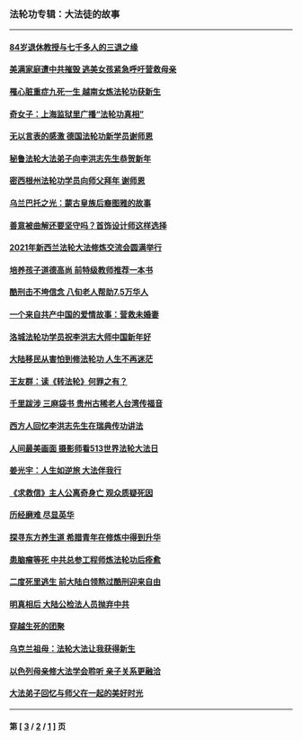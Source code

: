 ### 法轮功专辑：大法徒的故事
---
#### [84岁退休教授与七千多人的三退之缘](../../pages/nf1147481/n13796650.md?12090430) 
#### [美满家庭遭中共摧毁 逃美女孩紧急呼吁营救母亲](../../pages/nf1147481/n13792859.md?12090430) 
#### [罹心脏重症九死一生 越南女炼法轮功获新生](../../pages/nf1147481/n13732766.md?12090430) 
#### [奇女子：上海监狱里广播“法轮功真相”](../../pages/nf1147481/n13726443.md?12090430) 
#### [无以言表的感激 德国法轮功新学员谢师恩](../../pages/nf1147481/n13543790.md?12090430) 
#### [秘鲁法轮大法弟子向李洪志先生恭贺新年](../../pages/nf1147481/n13540182.md?12090430) 
#### [密西根州法轮功学员向师父拜年 谢师恩](../../pages/nf1147481/n13538183.md?12090430) 
#### [乌兰巴托之光：蒙古皇族后裔图雅的故事](../../pages/nf1147481/n13155759.md?12090430) 
#### [善意被曲解还要坚守吗？首饰设计师这样选择](../../pages/nf1147481/n13077575.md?12090430) 
#### [2021年新西兰法轮大法修炼交流会圆满举行](../../pages/nf1147481/n13033149.md?12090430) 
#### [培养孩子道德高尚 前特级教师推荐一本书](../../pages/nf1147481/n12938640.md?12090430) 
#### [酷刑击不垮信念 八旬老人帮助7.5万华人](../../pages/nf1147481/n12880712.md?12090430) 
#### [一个来自共产中国的爱情故事：营救未婚妻](../../pages/nf1147481/n12778386.md?12090430) 
#### [洛城法轮功学员祝李洪志大师中国新年好](../../pages/nf1147481/n12724685.md?12090430) 
#### [大陆移民从害怕到修法轮功 人生不再迷茫](../../pages/nf1147481/n12414325.md?12090430) 
#### [王友群：读《转法轮》何罪之有？](../../pages/nf1147481/n12408647.md?12090430) 
#### [千里跋涉 三麻袋书 贵州古稀老人台湾传福音](../../pages/nf1147481/n12198750.md?12090430) 
#### [西方人回忆李洪志先生在瑞典传功讲法](../../pages/nf1147481/n12099607.md?12090430) 
#### [人间最美画面 摄影师看513世界法轮大法日](../../pages/nf1147481/n12094118.md?12090430) 
#### [姜光宇：人生如逆旅 大法伴我行](../../pages/nf1147481/n12088664.md?12090430) 
#### [《求救信》主人公离奇身亡 观众质疑死因](../../pages/nf1147481/n11845215.md?12090430) 
#### [历经磨难 尽显英华](../../pages/nf1147481/n11723297.md?12090430) 
#### [探寻东方养生道 希腊青年在修炼中得到升华](../../pages/nf1147481/n11494502.md?12090430) 
#### [患脑瘤等死 中共总参工程师炼法轮功后痊愈](../../pages/nf1147481/n11466682.md?12090430) 
#### [二度死里逃生 前大陆白领熬过酷刑迎来自由](../../pages/nf1147481/n11368594.md?12090430) 
#### [明真相后 大陆公检法人员抛弃中共](../../pages/nf1147481/n11358618.md?12090430) 
#### [穿越生死的团聚](../../pages/nf1147481/n11258922.md?12090430) 
#### [乌克兰祖母：法轮大法让我获得新生](../../pages/nf1147481/n11269457.md?12090430) 
#### [以色列母亲修大法学会聆听 亲子关系更融洽](../../pages/nf1147481/n11268195.md?12090430) 
#### [大法弟子回忆与师父在一起的美好时光](../../pages/nf1147481/n11267759.md?12090430) 

---
#### 第 [ [3](./3.md?12090430) / [2](./2.md?12090430) / [1](./1.md?12090430) ] 页
